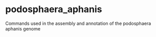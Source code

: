 # podosphaera_aphanis
Commands used in the assembly and annotation of the podosphaera aphanis genome
